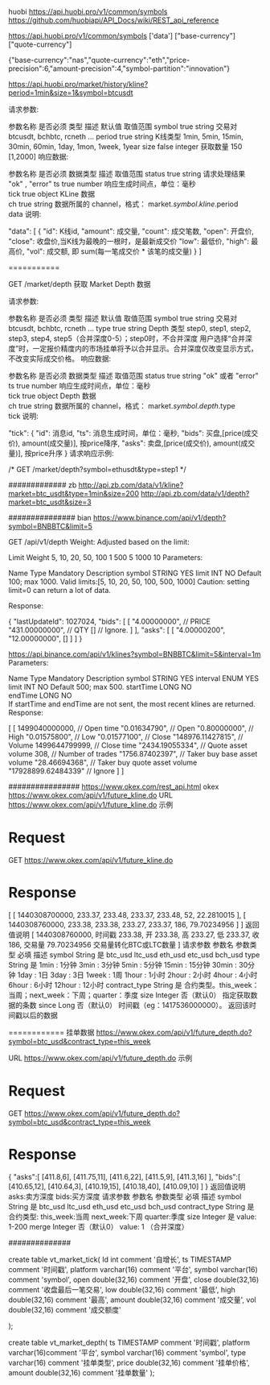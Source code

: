 huobi
https://api.huobi.pro/v1/common/symbols
https://github.com/huobiapi/API_Docs/wiki/REST_api_reference


https://api.huobi.pro/v1/common/symbols
['data']
["base-currency"]
["quote-currency"]

{"base-currency":"nas","quote-currency":"eth","price-precision":6,"amount-precision":4,"symbol-partition":"innovation"}

https://api.huobi.pro/market/history/kline?period=1min&size=1&symbol=btcusdt



请求参数:

参数名称	是否必须	类型	描述	默认值	取值范围
symbol	true	string	交易对		btcusdt, bchbtc, rcneth ...
period	true	string	K线类型		1min, 5min, 15min, 30min, 60min, 1day, 1mon, 1week, 1year
size	false	integer	获取数量	150	[1,2000]
响应数据:

参数名称	是否必须	数据类型	描述	取值范围
status	true	string	请求处理结果	"ok" , "error"
ts	true	number	响应生成时间点，单位：毫秒	
tick	true	object	KLine 数据	
ch	true	string	数据所属的 channel，格式： market.$symbol.kline.$period	
data 说明:

  "data": [
{
    "id": K线id,
    "amount": 成交量,
    "count": 成交笔数,
    "open": 开盘价,
    "close": 收盘价,当K线为最晚的一根时，是最新成交价
    "low": 最低价,
    "high": 最高价,
    "vol": 成交额, 即 sum(每一笔成交价 * 该笔的成交量)
  }
]



===========

GET /market/depth 获取 Market Depth 数据

请求参数:

参数名称	是否必须	类型	描述	默认值	取值范围
symbol	true	string	交易对		btcusdt, bchbtc, rcneth ...
type	true	string	Depth 类型		step0, step1, step2, step3, step4, step5（合并深度0-5）；step0时，不合并深度
用户选择“合并深度”时，一定报价精度内的市场挂单将予以合并显示。合并深度仅改变显示方式，不改变实际成交价格。
响应数据:

参数名称	是否必须	数据类型	描述	取值范围
status	true	string		"ok" 或者 "error"
ts	true	number	响应生成时间点，单位：毫秒	
tick	true	object	Depth 数据	
ch	true	string	数据所属的 channel，格式： market.$symbol.depth.$type	
tick 说明:

  "tick": {
    "id": 消息id,
    "ts": 消息生成时间，单位：毫秒,
    "bids": 买盘,[price(成交价), amount(成交量)], 按price降序,
    "asks": 卖盘,[price(成交价), amount(成交量)], 按price升序
  }
请求响应示例:

/* GET /market/depth?symbol=ethusdt&type=step1 */





#############
zb
http://api.zb.com/data/v1/kline?market=btc_usdt&type=1min&size=200
http://api.zb.com/data/v1/depth?market=btc_usdt&size=3


###############
bian
https://www.binance.com/api/v1/depth?symbol=BNBBTC&limit=5

GET /api/v1/depth
Weight: Adjusted based on the limit:

Limit	Weight
5, 10, 20, 50, 100	1
500	5
1000	10
Parameters:

Name	Type	Mandatory	Description
symbol	STRING	YES	
limit	INT	NO	Default 100; max 1000. Valid limits:[5, 10, 20, 50, 100, 500, 1000]
Caution: setting limit=0 can return a lot of data.

Response:

{
  "lastUpdateId": 1027024,
  "bids": [
    [
      "4.00000000",     // PRICE
      "431.00000000",   // QTY
      []                // Ignore.
    ]
  ],
  "asks": [
    [
      "4.00000200",
      "12.00000000",
      []
    ]
  ]
}

https://api.binance.com/api/v1/klines?symbol=BNBBTC&limit=5&interval=1m
Parameters:

Name	Type	Mandatory	Description
symbol	STRING	YES	
interval	ENUM	YES	
limit	INT	NO	Default 500; max 500.
startTime	LONG	NO	
endTime	LONG	NO	
If startTime and endTime are not sent, the most recent klines are returned.
Response:

[
  [
    1499040000000,      // Open time
    "0.01634790",       // Open
    "0.80000000",       // High
    "0.01575800",       // Low
    "0.01577100",       // Close
    "148976.11427815",  // Volume
    1499644799999,      // Close time
    "2434.19055334",    // Quote asset volume
    308,                // Number of trades
    "1756.87402397",    // Taker buy base asset volume
    "28.46694368",      // Taker buy quote asset volume
    "17928899.62484339" // Ignore
  ]
]




################
https://www.okex.com/rest_api.html
okex
https://www.okex.com/api/v1/future_kline.do
URL https://www.okex.com/api/v1/future_kline.do
示例
# Request
GET https://www.okex.com/api/v1/future_kline.do
# Response
[
    [
        1440308700000,
        233.37,
        233.48,
        233.37,
        233.48,
        52,
        22.2810015
    ],
    [
        1440308760000,
        233.38,
        233.38,
        233.27,
        233.37,
        186,
        79.70234956
    ]
]
返回值说明
[
    1440308760000,	时间戳
    233.38,		开
    233.38,		高
    233.27,		低
    233.37,		收
    186,		交易量
    79.70234956		交易量转化BTC或LTC数量
]
请求参数
参数名	参数类型	必填	描述
symbol
String
是
btc_usd   ltc_usd    eth_usd    etc_usd    bch_usd
type
String
是
1min : 1分钟
3min : 3分钟
5min : 5分钟
15min : 15分钟
30min : 30分钟
1day : 1日
3day : 3日
1week : 1周
1hour : 1小时
2hour : 2小时
4hour : 4小时
6hour : 6小时
12hour : 12小时
contract_type
String
是
合约类型。this_week：当周；next_week：下周；quarter：季度
size
Integer
否（默认0）
指定获取数据的条数
since
Long
否（默认0）
时间戳（eg：1417536000000）。 返回该时间戳以后的数据


============
挂单数据
https://www.okex.com/api/v1/future_depth.do?symbol=btc_usd&contract_type=this_week

URL https://www.okex.com/api/v1/future_depth.do
示例
# Request 
GET https://www.okex.com/api/v1/future_depth.do?symbol=btc_usd&contract_type=this_week
# Response
{
	"asks":[
		[411.8,6],
		[411.75,11],
		[411.6,22],
		[411.5,9],
		[411.3,16]
	],
	"bids":[
		[410.65,12],
		[410.64,3],
		[410.19,15],
		[410.18,40],
		[410.09,10]
	]
}
返回值说明
asks:卖方深度
bids:买方深度
请求参数
参数名	参数类型	必填	描述
symbol
String
是
btc_usd   ltc_usd    eth_usd    etc_usd    bch_usd
contract_type
String
是
合约类型: this_week:当周   next_week:下周   quarter:季度
size
Integer
是
value: 1-200
merge
Integer
否（默认0）
value: 1 （合并深度）






##############


create table vt_market_tick(
    Id int  comment '自增长',
    ts TIMESTAMP comment '时间戳',
    platform varchar(16) comment '平台',
    symbol varchar(16) comment 'symbol',
    open double(32,16) comment '开盘',
    close double(32,16) comment '收盘最后一笔交易',
    low double(32,16) comment '最低',
    high double(32,16) comment '最高',
    amount double(32,16) comment '成交量',
    vol double(32,16) comment '成交额度'

);



create table vt_market_depth(
    ts TIMESTAMP comment '时间戳',
    platform varchar(16)comment '平台',
    symbol varchar(16) comment 'symbol',
    type varchar(16) comment '挂单类型',
    price double(32,16) comment '挂单价格',
    amount double(32,16) comment '挂单数量'
);

